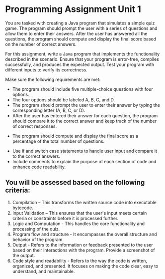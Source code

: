 # Programming Assignment Unit 1

You are tasked with creating a Java program that simulates a simple quiz game. The program should prompt the user with a series of questions and allow them to enter their answers. After the user has answered all the questions, the program should compute and display the final score based on the number of correct answers.

For this assignment, write a Java program that implements the functionality described in the scenario. Ensure that your program is error-free, compiles successfully, and produces the expected output. Test your program with different inputs to verify its correctness.

Make sure the following requirements are met:

- The program should include five multiple-choice questions with four options.
- The four options should be labeled A, B, C, and D.
- The program should prompt the user to enter their answer by typing the corresponding letter (A, B, C, or D).
- After the user has entered their answer for each question, the program should compare it to the correct answer and keep track of the number of correct responses.
+ The program should compute and display the final score as a percentage of the total number of questions.
* Use if and switch case statements to handle user input and compare it to the correct answers.
* Include comments to explain the purpose of each section of code and enhance code readability.

## You will be assessed based on the following criteria:
1. Compilation – This transforms the written source code into executable bytecode.
1. Input Validation – This ensures that the user's input meets certain criteria or constraints before it is processed further.
1. Logic and Computation - This handles the core functionality and processing of the quiz.
1. Program flow and structure - It encompasses the overall structure and behavior of the program.
1. Output - Refers to the information or feedback presented to the user based on their interactions with the program. Provide a screenshot of the output.
1. Code style and readability - Refers to the way the code is written, organized, and presented. It focuses on making the code clear, easy to understand, and maintainable.